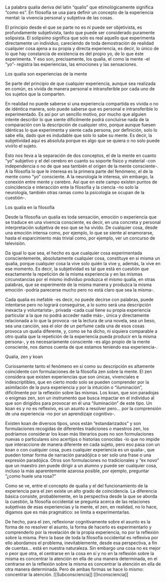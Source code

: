 La palabra qualia deriva del latin “qualis” que etimológicamente significa “como es”. En filosofía se usa para definir un concepto de la experiencia mental: la vivencia personal y subjetiva de las cosas.


El principio desde el que se parte no es ni puede ser objetivista, es profundamente subjetivista, tanto que puede ser considerado puramente solipsista. El solipsimo significa que solo es real aquello que experimenta directamente un individuo, careciendo de toda demostración de realidad cualquier cosa ajena a su propia y directa experiencia, es decir, lo único de lo que hay constancia de existencia es del propio yo, de lo que éste experimenta. Y eso son, precisamente, los qualia, el como la mente -el “yo”- registra las experiencias, las emociones y las sensaciones.

Los qualia son experiencias de la mente

Se parte del principio de que cualquier experiencia, aunque sea realizada en común, es vivida de manera personal e intransferible por cada uno de los sujetos que la comparten.

En realidad no puede saberse si una experiencia compartida es vivida o no de idéntica manera, solo puede saberse que es personal e intransferible lo experimentado. Es así por un sencillo motivo, por mucho que alguien intente describir lo que siente dificilmente podrá concluirse nada de la comparación con la descripción de cualquier otro, porque aunque fuesen idénticas lo que experimenta y siente cada persona, por definición, solo lo sabe ella, dado que es indudable que solo lo sabe su mente. Es decir, la subjetividad aquí es absoluta porque es algo que se quiera o no solo puede vivirlo el sujeto.

Esto nos lleva a la separación de dos conceptos, el de la mente en cuanto “yo” subjetivo y el del cerebro en cuanto su soporte físico y material -con independencia o no de que sea también el origen de la mente consciente-. A la filosofía lo que le interesa es la primera parte del fenómeno, el de la mente como “yo” consciente. A la neurología le interesa, sin embargo, la conexión entre mente y cerebro. Así que en este campo existen puntos de coincidencia e interacción ente la filosofía y la ciencia -no solo la neurología, también otras ramas como la psicología se ocupan de la cuestión-.


Los qualia en la filosofía

Desde la filosofía un qualia es toda sensación, emoción o experiencia que se traduce en una vivencia consciente, es decir, en una concreta y personal interpretación subjetiva de eso que se ha vivido. De cualquier cosa, desde una emoción intensa como, por ejemplo, lo que se siente al enamorarse, hasta el esparcimiento más trivial como, por ejemplo, ver un concurso de televisión.

Da igual lo que sea, el hecho es que cualquier cosa experimentada conscientemente, absolutamente cualquier cosa, constituye en si misma un qualia, porque cualquier cosa la vive solo quién la vive y, además, la vive en ese momento. Es decir, la subjetividad es tal que está en cuestión que exactamente la repetición de la misma experiencia y en las mismas circunstancias por el mismo individuo produzca el mismo qualia, en otras palabras, que se experimente de la misma manera y produzca la misma emoción -podría parecerse mucho pero no está claro que sea la misma-.


Cada qualia es inefable -es decir, no puede decirse con palabras, puede intentarse pero no logrará conseguirse, a lo sumo será una descripción inexacta y voluntarista-, privada -cada cual tiene su propia experiencia particular a la que no podrá acceder nadie más-, única y directamente relacionada a lo que la provoca -se la lectura de una novela, sea un beso, sea una canción, sea el olor de un perfume cada una de esos cosas provoca un qualia diferente, y, como se ha dicho, ni siquiera comparable a otro qualia que la repetición de la experiencia pueda producir en la misma persona-, y es necesariamente consciente -es algo propio de la mente consciente, nos damos cuenta de que estamos teniendo esa experiencia-.

Qualia, zen y koan

Curiosamente tanto el fenómeno en sí como su descripción es altamente coincidente con formulaciones de la filosofía zen sobre la mente. El zen considera que existen experiencias que son únicas, vivenciales e indescriptibles, que en cierto modo solo se pueden comprender por la asimilación de la pura experiencia y por la intuición o “iluminación”, dificilmente por la reflexión sobre las mismas. Los koan, que son paradojas o enigmas zen, son un instrumento que busca impactar en el individuo al que son dirigidos para provocar en él una “iluminación” de este tipo. Un koan es y no es reflexivo, es un asunto a resolver pero... por la comprensión de una experiencia -no por un aprendizaje cognitivo-.

Existen koan de diversos tipos, unos están “estandarizados” y son formulaciones recogidas de diferentes tradiciones o maestros zen, los podríamos considerar los koan más literarios pues no son formulaciones nuevas o particulares sino acertijos o historias conocidas -lo que no impide que interaccione de manera diferente en cada sujeto, pero eso pasa con un koan o con cualquier cosa, pues cualquier experiencia es un qualia-, que pueden tomar forma de narración paradójica o ser solo una frase o una expresión paradójica. Otros son formulaciones no tradicionales y “ex novo” que un maestro zen puede dirigir a un alumno y puede ser cualquier cosa, incluso la más aparentemente azarosa posible, por ejemplo, preguntar “¿como huele una rosa?”

Como se ve, entre el concepto de qualia y el del funcionamiento de la experiencia para el zen existe un alto grado de coincidencia. La diferencia básica consiste, probablemente, en la perspectiva desde la que se aborda la cuestión, la filosofía occidental se pregunta acerca de las relaciones subjetivas de esas experiencias y la mente, el zen, en realidad, no lo hace, digamos que es más pragmático: se limita a experimentarlas.

De hecho, para el zen, reflexionar cognitivamente sobre el asunto es la forma de no resolver el asunto, la forma de hacerlo es experimentarlo y comprenderlo por la revelación de la propia experiencia, no por la reflexión sobre la misma. Pero la base de toda la filosofía occidental es reflexiva por ello abordamos el problema, inevitablemente, desde esa perspectiva, a fin de cuentas... está en nuestra naturaleza. Sin embargo una cosa no es mejor o peor que otra, el centrarse en la cosa en sí y no en la reflexión sobre la misma es concentrar la atención en ella de una manera determinada, en el centrarse en la reflexión sobre la misma es concentrar la atención en ella de otra manera determinada. Pero de ambas formas se hace lo mismo: concentrar la atención.
[[Subconsciencia]]
[[Inconsciencia]]